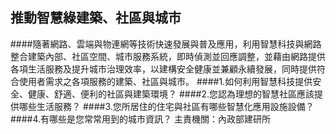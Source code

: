 ## 推動智慧綠建築、社區與城市

####隨著網路、雲端與物連網等技術快速發展與普及應用，利用智慧科技與網路整合建築內部、社區空間、城市服務系統，即時偵測並回應調整，並藉由網路提供各項生活服務及提升城市治理效率，以建構安全健康並兼顧永續發展，同時提供符合使用者需求之各項服務的建築、社區與城市。
####1.如何利用智慧科技提供安全、健康、舒適、便利的社區與建築環境？
####2.您認為理想的智慧社區應該提供哪些生活服務？
####3.您所居住的住宅與社區有哪些智慧化應用設施設備？
####4.有哪些是您常常用到的城市資訊？
主責機關：內政部建研所